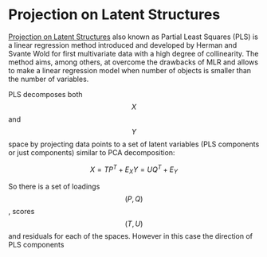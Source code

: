# Projection on Latent Structures

[Projection on Latent Structures](https://en.wikipedia.org/wiki/Partial_least_squares_regression) also known as Partial Least Squares (PLS) is a linear regression method introduced and developed by Herman and Svante Wold for first multivariate data with a high degree of collinearity. The method aims, among others, at overcome the drawbacks of MLR and allows to make a linear regression model when number of objects is smaller than the number of variables.

PLS decomposes both $$X$$ and $$Y$$ space by projecting data points to a set of latent variables (PLS components or just components) similar to PCA decomposition:

$$
X = TP^T + E_X
Y = UQ^T + E_Y
$$

So there is a set of loadings $$(P,Q)$$, scores $$(T,U)$$ and residuals for each of the spaces. However in this case the direction of PLS components 